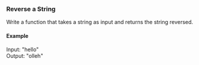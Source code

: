 ### Reverse a String

Write a function that takes a string as input and returns the string reversed.

#### Example
Input: "hello"  
Output: "olleh"
